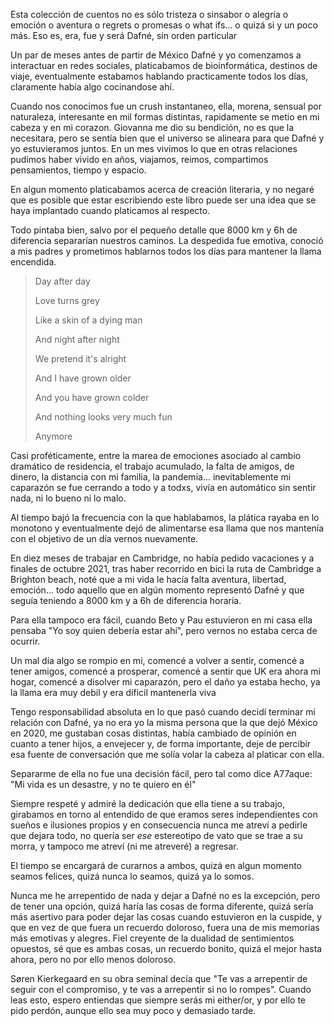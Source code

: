 Esta colección de cuentos no es sólo tristeza o sinsabor o alegría o emoción o aventura o regrets o promesas o what ifs... o quizá si y un poco más. Eso es, era, fue y será Dafné, sin orden particular

Un par de meses antes de partir de México Dafné y yo comenzamos a interactuar en redes sociales, platicabamos de bioinformática, destinos de viaje, eventualmente estabamos hablando practicamente todos los días, claramente había algo cocinandose ahí.

Cuando nos conocimos fue un crush instantaneo, ella, morena, sensual por naturaleza, interesante en mil formas distintas, rapidamente se metio en mi cabeza y en mi corazon. Giovanna me dio su bendición, no es que la necesitara, pero se sentía bien que el universo se alineara para que Dafné y yo estuvieramos juntos. En un mes vivimos lo que en otras relaciones pudimos haber vivido en años, viajamos, reimos, compartimos pensamientos, tiempo y espacio.

En algun momento platicabamos acerca de creación literaria, y no negaré que es posible que estar escribiendo este libro puede ser una idea que se haya implantado cuando platicamos al respecto.

Todo pintaba bien, salvo por el pequeño detalle que 8000 km y 6h de diferencia separarían nuestros caminos. La despedida fue emotiva, conoció a mis padres y prometimos hablarnos todos los días para mantener la llama encendida.

> Day after day
> 
> Love turns grey
> 
> Like a skin of a dying man
>
> And night after night
>
> We pretend it's alright
>
> And I have grown older
>
> And you have grown colder
>
> And nothing looks very much fun
>
> Anymore

Casi proféticamente, entre la marea de emociones asociado al cambio dramático de residencia, el trabajo acumulado, la falta de amigos, de dinero, la distancia con mi familia, la pandemia... inevitablemente mi caparazón se fue cerrando a todo y a todxs, vivía en automático sin sentir nada, ni lo bueno ni lo malo.

Al tiempo bajó la frecuencia con la que hablabamos, la plática rayaba en lo monotono y eventualmente dejó de alimentarse esa llama que nos mantenía con el objetivo de un día vernos nuevamente.

En diez meses de trabajar en Cambridge, no había pedido vacaciones y a finales de octubre 2021, tras haber recorrido en bici la ruta de Cambridge a Brighton beach, noté que a mi vida le hacía falta aventura, libertad, emoción... todo aquello que en algún momento representó Dafné y que seguía teniendo a 8000 km y a 6h de diferencia horaria.

Para ella tampoco era fácil, cuando Beto y Pau estuvieron en mi casa ella pensaba "Yo soy quien debería estar ahí", pero vernos no estaba cerca de ocurrir.

Un mal día algo se rompio en mi, comencé a volver a sentir, comencé a tener amigos, comencé a prosperar, comencé a sentir que UK era ahora mi hogar, comencé a disolver mi caparazón, pero el daño ya estaba hecho, ya la llama era muy debil y era díficil mantenerla viva

Tengo responsabilidad absoluta en lo que pasó cuando decidí terminar mi relación con Dafné, ya no era yo la misma persona que la que dejó México en 2020, me gustaban cosas distintas, había cambiado de opinión en cuanto a tener hijos, a envejecer y, de forma importante, deje de percibir esa fuente de conversación que me solía volar la cabeza al platicar con ella.

Separarme de ella no fue una decisión fácil, pero tal como dice A77aque: "Mi vida es un desastre, y no te quiero en él"

Siempre respeté y admiré la dedicación que ella tiene a su trabajo, girabamos en torno al entendido de que eramos seres independientes con sueños e ilusiones propios y en consecuencia nunca me atreví a pedirle que dejara todo, no quería ser *ese* estereotipo de vato que se trae a su morra, y tampoco me atreví (ni me atreveré) a regresar.

El tiempo se encargará de curarnos a ambos, quizá en algun momento seamos felices, quizá nunca lo seamos, quizá ya lo somos.

Nunca me he arrepentido de nada y dejar a Dafné no es la excepción, pero de tener una opción, quizá haría las cosas de forma diferente, quizá sería más asertivo para poder dejar las cosas cuando estuvieron en la cuspide, y que en vez de que fuera un recuerdo doloroso, fuera una de mis memorias más emotivas y alegres. Fiel creyente de la dualidad de sentimientos opuestos, sé que es ambas cosas, un recuerdo bonito, quizá el mejor hasta ahora, pero no por ello menos doloroso.

Søren Kierkegaard en su obra seminal decía que "Te vas a arrepentir de seguir con el compromiso, y te vas a arrepentir si no lo rompes". Cuando leas esto, espero entiendas que siempre serás mi either/or, y por ello te pido perdón, aunque ello sea muy poco y demasiado tarde.